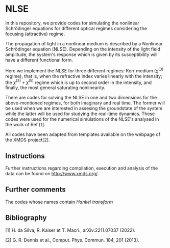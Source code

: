 # NLSE
In this repository, we provide codes for simulating the nonlinear Schrödinger equations for different optical regimes considering the focusing (attractive) regime.

The propagation of light in a nonlinear medium is described by a Nonlinear Schrödinger equation (NLSE). Depending on the intensity of the light field amplitude, the system's response which is given by its susceptibility will have a different functional form.

Here we implement the NLSE for three different regimes: Kerr medium ($\chi^{(3)}$ regime), that is, when the refractive index varies linearly with the intensity; the $\chi^{(3)}+\chi^{(5)}$ regime which is up to second order in the intensity, and finally, the most general saturating nonlinearity.

There are codes for solving the NLSE in one and two dimensions for the above-mentioned regimes, for both imaginary and real time. The former will be used when we are interested in assesing the groundstate of the system while the latter will be used for studying the real-time dynamics. These codes were used for the numerical simulations of the NLSE's analysed in the work of Ref [1].

All codes have been adapted from templates available on the webpage of the XMDS project[2].

## Instructions
Further instructions regarding compilation, execution and analysis of the data can be found on http://www.xmds.org/.

## Further comments
The codes whose names contain *Hankel transform*

## Bibliography
[1] H. da Silva, R. Kaiser et T. Macrì., arXiv:2211.07037 (2022).

[2] G. R. Dennis et al., Comput. Phys. Commun. 184, 201 (2013).

